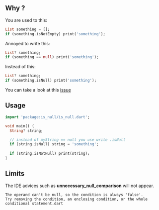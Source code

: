 ## Why ?

You are used to this:
```dart
List something = [];
if (something.isNotEmpty) print('something');
```

Annoyed to write this:
```dart
List? something;
if (something == null) print('something');
```

Instead of this:
```dart
List? something;
if (something.isNull) print('something');
```

You can take a look at this [issue](https://github.com/dart-lang/language/issues/2110)

## Usage

```dart
import 'package:is_null/is_null.dart';

void main() {
  String? string;

  // instead of myString == null you use write .isNull
  if (string.isNull) string = 'something';
  
  if (string.isNotNull) print(string);
}
```

## Limits

The IDE advices such as **unnecessary_null_comparison** will not appear.
```
The operand can't be null, so the condition is always 'false'.
Try removing the condition, an enclosing condition, or the whole conditional statement.dart
```
